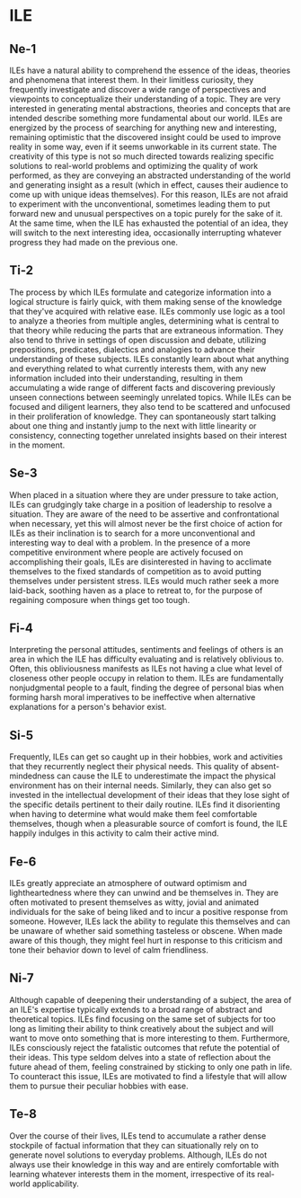 # ILE

## Ne-1

ILEs have a natural ability to comprehend the essence of the ideas, theories and phenomena that interest them. In their limitless curiosity, they frequently investigate and discover a wide range of perspectives and viewpoints to conceptualize their understanding of a topic. They are very interested in generating mental abstractions, theories and concepts that are intended describe something more fundamental about our world. ILEs are energized by the process of searching for anything new and interesting, remaining optimistic that the discovered insight could be used to improve reality in some way, even if it seems unworkable in its current state. The creativity of this type is not so much directed towards realizing specific solutions to real-world problems and optimizing the quality of work performed, as they are conveying an abstracted understanding of the world and generating insight as a result \(which in effect, causes their audience to come up with unique ideas themselves\). For this reason, ILEs are not afraid to experiment with the unconventional, sometimes leading them to put forward new and unusual perspectives on a topic purely for the sake of it. At the same time, when the ILE has exhausted the potential of an idea, they will switch to the next interesting idea, occasionally interrupting whatever progress they had made on the previous one.

## Ti-2

The process by which ILEs formulate and categorize information into a logical structure is fairly quick, with them making sense of the knowledge that they've acquired with relative ease. ILEs commonly use logic as a tool to analyze a theories from multiple angles, determining what is central to that theory while reducing the parts that are extraneous information. They also tend to thrive in settings of open discussion and debate, utilizing prepositions, predicates, dialectics and analogies to advance their understanding of these subjects. ILEs constantly learn about what anything and everything related to what currently interests them, with any new information included into their understanding, resulting in them accumulating a wide range of different facts and discovering previously unseen connections between seemingly unrelated topics. While ILEs can be focused and diligent learners, they also tend to be scattered and unfocused in their proliferation of knowledge. They can spontaneously start talking about one thing and instantly jump to the next with little linearity or consistency, connecting together unrelated insights based on their interest in the moment. 

## Se-3

When placed in a situation where they are under pressure to take action, ILEs can grudgingly take charge in a position of leadership to resolve a situation. They are aware of the need to be assertive and confrontational when necessary, yet this will almost never be the first choice of action for ILEs as their inclination is to search for a more unconventional and interesting way to deal with a problem. In the presence of a more competitive environment where people are actively focused on accomplishing their goals, ILEs are disinterested in having to acclimate themselves to the fixed standards of competition as to avoid putting themselves under persistent stress. ILEs would much rather seek a more laid-back, soothing haven as a place to retreat to, for the purpose of regaining composure when things get too tough.

## Fi-4

Interpreting the personal attitudes, sentiments and feelings of others is an area in which the ILE has difficulty evaluating and is relatively oblivious to. Often, this obliviousness manifests as ILEs not having a clue what level of closeness other people occupy in relation to them. ILEs are fundamentally nonjudgmental people to a fault, finding the degree of personal bias when forming harsh moral imperatives to be ineffective when alternative explanations for a person's behavior exist.

## Si-5

Frequently, ILEs can get so caught up in their hobbies, work and activities that they recurrently neglect their physical needs. This quality of absent-mindedness can cause the ILE to underestimate the impact the physical environment has on their internal needs. Similarly, they can also get so invested in the intellectual development of their ideas that they lose sight of the specific details pertinent to their daily routine. ILEs find it disorienting when having to determine what would make them feel comfortable themselves, though when a pleasurable source of comfort is found, the ILE happily indulges in this activity to calm their active mind.

## Fe-6

ILEs greatly appreciate an atmosphere of outward optimism and lightheartedness where they can unwind and be themselves in. They are often motivated to present themselves as witty, jovial and animated individuals for the sake of being liked and to incur a positive response from someone. However, ILEs lack the ability to regulate this themselves and can be unaware of whether said something tasteless or obscene. When made aware of this though, they might feel hurt in response to this criticism and tone their behavior down to level of calm friendliness. 

## Ni-7

Although capable of deepening their understanding of a subject, the area of an ILE's expertise typically extends to a broad range of abstract and theoretical topics. ILEs find focusing on the same set of subjects for too long as limiting their ability to think creatively about the subject and will want to move onto something that is more interesting to them. Furthermore, ILEs consciously reject the fatalistic outcomes that refute the potential of their ideas. This type seldom delves into a state of reflection about the future ahead of them, feeling constrained by sticking to only one path in life. To counteract this issue, ILEs are motivated to find a lifestyle that will allow them to pursue their peculiar hobbies with ease.

## Te-8

Over the course of their lives, ILEs tend to accumulate a rather dense stockpile of factual information that they can situationally rely on to generate novel solutions to everyday problems. Although, ILEs do not always use their knowledge in this way and are entirely comfortable with learning whatever interests them in the moment, irrespective of its real-world applicability. 

